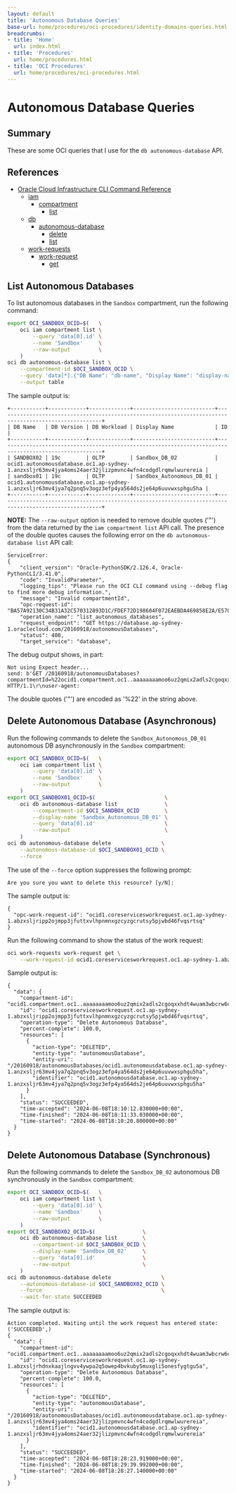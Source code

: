 ```yaml
---
layout: default
title: 'Autonomous Database Queries'
base-url: home/procedures/oci-procedures/identity-domains-queries.html
breadcrumbs:
- title: 'Home'
  url: index.html
- title: 'Procedures'
  url: home/procedures.html
- title: 'OCI Procedures'
  url: home/procedures/oci-procedures.html
---
```


# Autonomous Database Queries

## Summary

These are some OCI queries that I use for the `db autonomous-database` API.

## References

* [Oracle Cloud Infrastructure CLI Command Reference](https://docs.oracle.com/en-us/iaas/tools/oci-cli/3.43.0/oci_cli_docs/index.html)
  * [iam](https://docs.oracle.com/en-us/iaas/tools/oci-cli/3.43.0/oci_cli_docs/cmdref/iam.html)
    * [compartment](https://docs.oracle.com/en-us/iaas/tools/oci-cli/3.43.0/oci_cli_docs/cmdref/iam/compartment.html)
      * [list](https://docs.oracle.com/en-us/iaas/tools/oci-cli/3.43.0/oci_cli_docs/cmdref/iam/compartment/list.html)
  * [db](https://docs.oracle.com/en-us/iaas/tools/oci-cli/3.43.0/oci_cli_docs/cmdref/db.html)
    * [autonomous-database](https://docs.oracle.com/en-us/iaas/tools/oci-cli/3.43.0/oci_cli_docs/cmdref/db/autonomous-database.html)
      * [delete](https://docs.oracle.com/en-us/iaas/tools/oci-cli/3.43.0/oci_cli_docs/cmdref/db/autonomous-database/delete.html)
      * [list](https://docs.oracle.com/en-us/iaas/tools/oci-cli/3.43.0/oci_cli_docs/cmdref/db/autonomous-database/list.html)
  * [work-requests](https://docs.oracle.com/en-us/iaas/tools/oci-cli/3.43.0/oci_cli_docs/cmdref/work-requests.html)
    * [work-request](https://docs.oracle.com/en-us/iaas/tools/oci-cli/3.43.0/oci_cli_docs/cmdref/work-requests/work-request.html)
      * [get](https://docs.oracle.com/en-us/iaas/tools/oci-cli/3.43.0/oci_cli_docs/cmdref/work-requests/work-request/get.html)

## List Autonomous Databases

To list autonomous databases in the `Sandbox` compartment, run the following command:

```bash
export OCI_SANDBOX_OCID=$(   \
    oci iam compartment list \
        --query 'data[0].id' \
        --name 'Sandbox'     \
        --raw-output         \
    )
oci db autonomous-database list \
    --compartment-id $OCI_SANDBOX_OCID \
    --query 'data[*].{"DB Name": "db-name", "Display Name": "display-name", "DB Version": "db-version", "DB Workload": "db-workload", "ID": "id"}' \
    --output table
```

The sample output is:

```text
+-----------+------------+-------------+--------------------------+-------------------------------------------------------------------------------------------------------+
| DB Name   | DB Version | DB Workload | Display Name             | ID                                                                                                    |
+-----------+------------+-------------+--------------------------+-------------------------------------------------------------------------------------------------------+
| SANDBOX02 | 19c        | OLTP        | Sandbox_DB_02            | ocid1.autonomousdatabase.oc1.ap-sydney-1.anzxsljr63mv4jya4oms24aer32jlizpmvnc4wfn4codgdlrqmwlwurereia |
| sandbox01 | 19c        | OLTP        | Sandbox_Autonomous_DB_01 | ocid1.autonomousdatabase.oc1.ap-sydney-1.anzxsljr63mv4jya7q2pnq5v3ogz3efp4ya564ds2je64p6uuvwxsphgu5ha |
+-----------+------------+-------------+--------------------------+-------------------------------------------------------------------------------------------------------+
```

__NOTE:__ The `--raw-output` option is needed to remove double quotes ('"') from the data returned by the `iam compartment list` API call. The presence of the double quotes causes the following error on the `db autonomous-database list` API call:

```text
ServiceError:
{
    "client_version": "Oracle-PythonSDK/2.126.4, Oracle-PythonCLI/3.41.0",
    "code": "InvalidParameter",
    "logging_tips": "Please run the OCI CLI command using --debug flag to find more debug information.",
    "message": "Invalid compartmentId",
    "opc-request-id": "BA57A92130C34B31A32C570312893D1C/FDEF72D198604F072EAEBDA469858E2A/E57071EA1C4461B5A11F5645C7ED32D6",
    "operation_name": "list_autonomous_databases",
    "request_endpoint": "GET https://database.ap-sydney-1.oraclecloud.com/20160918/autonomousDatabases",
    "status": 400,
    "target_service": "database",
```

The debug output shows, in part:

```text
Not using Expect header...
send: b'GET /20160918/autonomousDatabases?compartmentId=%22ocid1.compartment.oc1..aaaaaaaamoo6uz2qmix2adls2cgoqxxhdt4wuam3wbcrw6co6z4osweos6da%22 HTTP/1.1\r\nuser-agent:
```

The double quotes ('"') are encoded as '%22' in the string above.

## Delete Autonomous Database (Asynchronous)

Run the following commands to delete the `Sandbox_Autonomous_DB_01` autonomous DB asynchronously in the `Sandbox` compartment:

```bash
export OCI_SANDBOX_OCID=$(   \
    oci iam compartment list \
        --query 'data[0].id' \
        --name 'Sandbox'     \
        --raw-output         \
    )
export OCI_SANDBOX01_OCID=$(                      \
    oci db autonomous-database list               \
        --compartment-id $OCI_SANDBOX_OCID        \
        --display-name 'Sandbox_Autonomous_DB_01' \
        --query 'data[0].id'                      \
        --raw-output                              \
    )
oci db autonomous-database delete                \
    --autonomous-database-id $OCI_SANDBOX01_OCID \
    --force
```

The use of the `--force` option suppresses the following prompt:

```text
Are you sure you want to delete this resource? [y/N]: 
```

The sample output is:

```text
{
  "opc-work-request-id": "ocid1.coreservicesworkrequest.oc1.ap-sydney-1.abzxsljripp2ojmpp3jfuttxvlhpnmnxgzcyzgcrutsy5pjwbd46fvqsrtsq"
}
```

Run the following command to show the status of the work request:

```bash
oci work-requests work-request get \
    --work-request-id ocid1.coreservicesworkrequest.oc1.ap-sydney-1.abzxsljripp2ojmpp3jfuttxvlhpnmnxgzcyzgcrutsy5pjwbd46fvqsrtsq
```

Sample output is:

```text
{
  "data": {
    "compartment-id": "ocid1.compartment.oc1..aaaaaaaamoo6uz2qmix2adls2cgoqxxhdt4wuam3wbcrw6co6z4osweos6da",
    "id": "ocid1.coreservicesworkrequest.oc1.ap-sydney-1.abzxsljripp2ojmpp3jfuttxvlhpnmnxgzcyzgcrutsy5pjwbd46fvqsrtsq",
    "operation-type": "Delete Autonomous Database",
    "percent-complete": 100.0,
    "resources": [
      {
        "action-type": "DELETED",
        "entity-type": "autonomousDatabase",
        "entity-uri": "/20160918/autonomousDatabases/ocid1.autonomousdatabase.oc1.ap-sydney-1.anzxsljr63mv4jya7q2pnq5v3ogz3efp4ya564ds2je64p6uuvwxsphgu5ha",
        "identifier": "ocid1.autonomousdatabase.oc1.ap-sydney-1.anzxsljr63mv4jya7q2pnq5v3ogz3efp4ya564ds2je64p6uuvwxsphgu5ha"
      }
    ],
    "status": "SUCCEEDED",
    "time-accepted": "2024-06-08T18:10:12.830000+00:00",
    "time-finished": "2024-06-08T18:11:33.030000+00:00",
    "time-started": "2024-06-08T18:10:20.800000+00:00"
  }
}
```

## Delete Autonomous Database (Synchronous)

Run the following commands to delete the `Sandbox_DB_02` autonomous DB synchronously in the `Sandbox` compartment:

```bash
export OCI_SANDBOX_OCID=$(   \
    oci iam compartment list \
        --query 'data[0].id' \
        --name 'Sandbox'     \
        --raw-output         \
    )
export OCI_SANDBOX02_OCID=$(               \
    oci db autonomous-database list        \
        --compartment-id $OCI_SANDBOX_OCID \
        --display-name 'Sandbox_DB_02'     \
        --query 'data[0].id'               \
        --raw-output                       \
    )
oci db autonomous-database delete                \
    --autonomous-database-id $OCI_SANDBOX02_OCID \
    --force                                      \
    --wait-for-state SUCCEEDED
```

The sample output is:

```text
Action completed. Waiting until the work request has entered state: ('SUCCEEDED',)
{
  "data": {
    "compartment-id": "ocid1.compartment.oc1..aaaaaaaamoo6uz2qmix2adls2cgoqxxhdt4wuam3wbcrw6co6z4osweos6da",
    "id": "ocid1.coreservicesworkrequest.oc1.ap-sydney-1.abzxsljrhdnxkaajlngvv4ywpa2q5owep4bvkuby5muxgli5onesfygtgu5a",
    "operation-type": "Delete Autonomous Database",
    "percent-complete": 100.0,
    "resources": [
      {
        "action-type": "DELETED",
        "entity-type": "autonomousDatabase",
        "entity-uri": "/20160918/autonomousDatabases/ocid1.autonomousdatabase.oc1.ap-sydney-1.anzxsljr63mv4jya4oms24aer32jlizpmvnc4wfn4codgdlrqmwlwurereia",
        "identifier": "ocid1.autonomousdatabase.oc1.ap-sydney-1.anzxsljr63mv4jya4oms24aer32jlizpmvnc4wfn4codgdlrqmwlwurereia"
      }
    ],
    "status": "SUCCEEDED",
    "time-accepted": "2024-06-08T18:28:23.919000+00:00",
    "time-finished": "2024-06-08T18:29:39.992000+00:00",
    "time-started": "2024-06-08T18:28:27.140000+00:00"
  }
}
```
